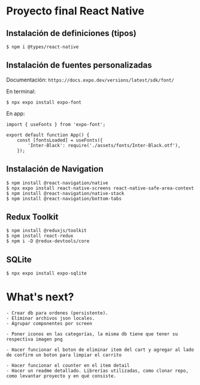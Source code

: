 # Proyecto final React Native

## Instalación de definiciones (tipos)

```
$ npm i @types/react-native
```

## Instalación de fuentes personalizadas

Documentación: `https://docs.expo.dev/versions/latest/sdk/font/`

En terminal:

```
$ npx expo install expo-font
```

En app:

```
import { useFonts } from 'expo-font';

export default function App() {
    const [fontsLoaded] = useFonts({
        'Inter-Black': require('./assets/fonts/Inter-Black.otf'),
    });
```

## Instalación de Navigation

```
$ npm install @react-navigation/native
$ npx expo install react-native-screens react-native-safe-area-context
$ npm install @react-navigation/native-stack
$ npm install @react-navigation/bottom-tabs
```

## Redux Toolkit

```
$ npm install @reduxjs/toolkit
$ npm install react-redux
$ npm i -D @redux-devtools/core
```

## SQLite

```
$ npx expo install expo-sqlite
```

# What's next?

```
- Crear db para ordenes (persistente).
- Eliminar archivos json locales.
- Agrupar componentes por screen

- Poner iconos en las categorías, la misma db tiene que tener su respectiva imagen png

- Hacer funcionar el boton de eliminar item del cart y agregar al lado de confirm un boton para limpiar el carrito

- Hacer funcionar el counter en el item detail
- Hacer un readme detallado. Librerías utilizadas, como clonar repo, como levantar proyecto y en qué consiste.
```
